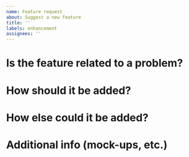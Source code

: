 ```yaml
---
name: Feature request
about: Suggest a new feature
title: ''
labels: enhancement
assignees: ''
---
```


# Is the feature related to a problem?

# How should it be added?

# How else could it be added?

# Additional info (mock-ups, etc.)
